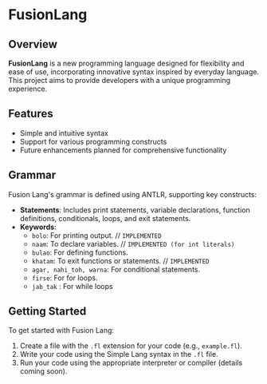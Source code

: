 # FusionLang


## Overview

**FusionLang** is a new programming language designed for flexibility and ease of use, incorporating innovative syntax inspired by everyday language. This project aims to provide developers with a unique programming experience.

## Features

- Simple and intuitive syntax
- Support for various programming constructs
- Future enhancements planned for comprehensive functionality

## Grammar

Fusion Lang's grammar is defined using ANTLR, supporting key constructs:

- **Statements**: Includes print statements, variable declarations, function definitions, conditionals, loops, and exit statements.
- **Keywords**:
  - `bolo`: For printing output. // `IMPLEMENTED`
  - `naam`: To declare variables. // `IMPLEMENTED (for int literals)`
  - `bulao`: For defining functions.
  - `khatam`: To exit functions or statements. // `IMPLEMENTED`
  - `agar, nahi_toh, warna`: For conditional statements.
  - `firse`: For for loops.
  - `jab_tak` : For while loops


## Getting Started

To get started with Fusion Lang:

1. Create a file with the `.fl` extension for your code (e.g., `example.fl`).
2. Write your code using the Simple Lang syntax in the `.fl` file.
3. Run your code using the appropriate interpreter or compiler (details coming soon).


